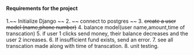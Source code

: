 #### Requirements for the project

1.~~ Initialize Django ~~
2. ~~ connect to postgres ~~
3. ~~create a user model (name,phone number)~~
4. balance model(user name,amount,time of transcation)
5. if user 1 clicks send money, their balance decreases and the user 2 increases.
6. If insufficient fund exists, send an error.
7. see all transcation made along with time of transcation.
8. unit testing.
